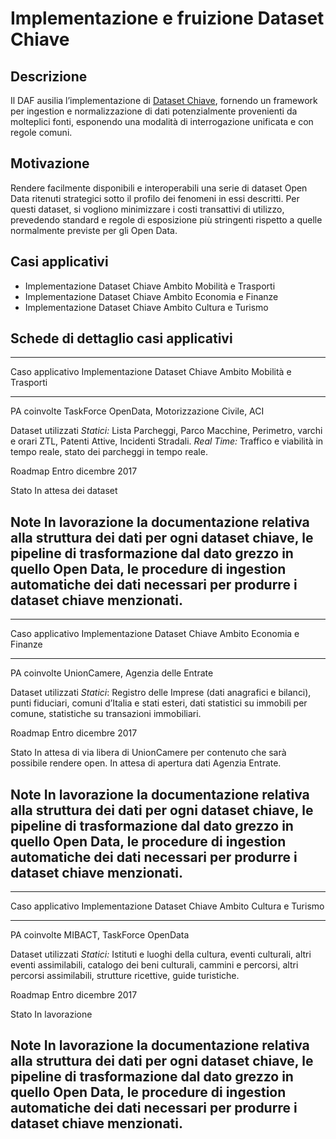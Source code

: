 # Implementazione e fruizione Dataset Chiave


## Descrizione
Il DAF ausilia l’implementazione di [Dataset Chiave](http://elenco-basi-di-dati-chiave.readthedocs.io/it/latest/index.html), fornendo un framework per ingestion e normalizzazione di dati potenzialmente provenienti da molteplici fonti, esponendo una modalità di interrogazione unificata e con regole comuni.

## Motivazione
Rendere facilmente disponibili e interoperabili una serie di dataset Open Data ritenuti strategici sotto il profilo dei fenomeni in essi descritti. Per questi dataset, si vogliono minimizzare i costi transattivi di utilizzo, prevedendo standard e regole di esposizione più stringenti rispetto a quelle normalmente previste per gli Open Data.

## Casi applicativi

- Implementazione Dataset Chiave Ambito Mobilità e Trasporti
- Implementazione Dataset Chiave Ambito Economia e Finanze
- Implementazione Dataset Chiave Ambito Cultura e Turismo

## Schede di dettaglio casi applicativi

--------------------------------------------------------------------------------
Caso applicativo    Implementazione Dataset Chiave Ambito Mobilità e Trasporti
------------------- ------------------------------------------------------------
PA coinvolte        TaskForce OpenData, Motorizzazione Civile, ACI

Dataset utilizzati  *Statici:* Lista Parcheggi, Parco Macchine, Perimetro, 
                    varchi e orari ZTL, Patenti Attive, Incidenti Stradali. 
                    *Real Time:* Traffico e viabilità in tempo reale, stato 
                    dei parcheggi in tempo reale.

Roadmap             Entro dicembre 2017

Stato               In attesa dei dataset

Note                In lavorazione la documentazione relativa alla struttura 
                    dei dati per ogni dataset chiave, le pipeline di 
                    trasformazione dal dato grezzo in quello Open Data, le 
                    procedure di ingestion automatiche dei dati necessari per 
                    produrre i dataset chiave menzionati.
--------------------------------------------------------------------------------

--------------------------------------------------------------------------------
Caso applicativo    Implementazione Dataset Chiave Ambito Economia e Finanze
------------------- ------------------------------------------------------------
PA coinvolte        UnionCamere, Agenzia delle Entrate

Dataset utilizzati  *Statici*: Registro delle Imprese (dati anagrafici e 
                    bilanci), punti fiduciari, comuni d’Italia e stati esteri,
                    dati statistici su immobili per comune, statistiche su
                    transazioni immobiliari.

Roadmap             Entro dicembre 2017

Stato               In attesa di via libera di UnionCamere per contenuto che 
                    sarà possibile rendere open. In attesa di apertura dati 
                    Agenzia Entrate.

Note                In lavorazione la documentazione relativa alla struttura 
                    dei dati per ogni dataset chiave, le pipeline di
                    trasformazione dal dato grezzo in quello Open Data, le
                    procedure di ingestion automatiche dei dati necessari per
                    produrre i dataset chiave menzionati.  
--------------------------------------------------------------------------------

--------------------------------------------------------------------------------
Caso applicativo    Implementazione Dataset Chiave Ambito Cultura e Turismo
------------------- ------------------------------------------------------------
PA coinvolte        MIBACT, TaskForce OpenData

Dataset utilizzati  *Statici:* Istituti e luoghi della cultura, eventi 
                    culturali, altri eventi assimilabili, catalogo dei beni
                    culturali, cammini e percorsi, altri percorsi assimilabili,
                    strutture ricettive, guide turistiche.

Roadmap             Entro dicembre 2017

Stato               In lavorazione

Note                In lavorazione la documentazione relativa alla struttura 
                    dei dati per ogni dataset chiave, le pipeline di 
                    trasformazione dal dato grezzo in quello Open Data, le 
                    procedure di ingestion automatiche dei dati necessari per
                    produrre i dataset chiave menzionati.
--------------------------------------------------------------------------------